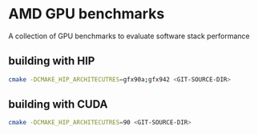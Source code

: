 # AMD GPU benchmarks

A collection of GPU benchmarks to evaluate software stack performance

## building with HIP

```bash
cmake -DCMAKE_HIP_ARCHITECUTRES=gfx90a;gfx942 <GIT-SOURCE-DIR>
```

## building with CUDA

```bash
cmake -DCMAKE_HIP_ARCHITECUTRES=90 <GIT-SOURCE-DIR>
```
